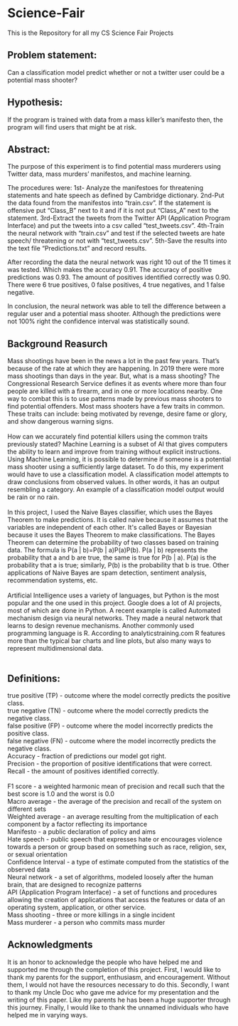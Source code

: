 # Science-Fair
This is the Repository for all my CS Science Fair Projects

## Problem statement:
Can a classification model predict whether or not a twitter user could be a potential mass shooter?

## Hypothesis:
If the program is trained with data from a mass killer’s manifesto then, the program will find users that might be at risk.

## Abstract:
The purpose of this experiment is to find potential mass murderers using Twitter data, mass murders’ manifestos, and machine learning. 

The procedures were: 1st- Analyze the manifestoes for threatening statements and hate speech as defined by Cambridge dictionary. 
2nd-Put the data found from the manifestos into “train.csv”. If the statement is offensive put “Class_B” next to it and if it is not put “Class_A” next to the statement.
3rd-Extract the tweets from the Twitter API (Application Program Interface) and put the tweets into a csv called “test_tweets.csv”.
4th-Train the neural network with “train.csv” and test if the selected tweets are hate speech/ threatening or not with “test_tweets.csv”.
5th-Save the results into the text file “Predictions.txt” and record results.
  
  After recording the data the neural network was right 10 out of the 11 times it was tested. Which makes the accuracy 0.91. The accuracy of positive predictions was 0.93. The amount of positives identified correctly was 0.90. There were 6 true positives, 0 false positives, 4 true negatives, and 1 false negative.
  
  In conclusion, the neural network was able to tell the difference between a regular user and a potential mass shooter. Although the predictions were not 100% right the confidence interval was statistically sound.
  
## Background Reasurch
  Mass shootings have been in the news a lot in the past few years. That’s because of the rate at which they are happening. In 2019 there were more mass shootings than days in the year. But, what is a mass shooting? The Congressional Research Service defines it as events where more than four people are killed with a firearm, and in one or more locations nearby. One way to combat this is to use patterns made by previous mass shooters to find potential offenders. Most mass shooters have a few traits in common. These traits can include: being motivated by revenge, desire fame or glory, and show dangerous warning signs.<br/><br /> 
	How can we accurately find potential killers using the common traits previously stated? Machine Learning is a subset of AI that gives computers the ability to learn and improve from training without explicit instructions. Using Machine Learning, it is possible to determine if someone is a potential mass shooter using a sufficiently large dataset. To do this, my experiment would have to use a classification model. A classification model attempts to draw conclusions from observed values. In other words, it has an output resembling a category. An example of a classification model output would be rain or no rain.<br/><br/> 
In this project, I used the Naive Bayes classifier, which uses the Bayes Theorem to make predictions. It is called naive because it assumes that the variables are independent of each other. It's called Bayes or Bayesian because it uses the Bayes Theorem to make classifications. The Bayes Theorem can determine the probability of two classes based on training data. The formula is P(a | b)=P(b | a)P(a)P(b). P(a | b) represents the probability that a and b are true, the same is true for P(b | a). P(a) is the probability that a is true; similarly, P(b) is the probability that b is true. Other applications of Naive Bayes are spam detection, sentiment analysis, recommendation systems, etc.<br/><br />
  Artificial Intelligence uses a variety of languages, but Python is the most popular and the one used in this project. Google does a lot of AI projects, most of which are done in Python. A recent example is called Automated mechanism design via neural networks. They made a neural network that learns to design revenue mechanisms. Another commonly used programming language is R. According to analyticstraining.com R features more than the typical bar charts and line plots, but also many ways to represent multidimensional data.<br/><br />

  
## Definitions:
true positive (TP) - outcome where the model correctly predicts the positive class.<br />
true negative (TN) - outcome where the model correctly predicts the negative class.<br />
false positive (FP) - outcome where the model incorrectly predicts the positive class.<br /> 
false negative (FN) - outcome where the model incorrectly predicts the negative class.<br />
Accuracy - fraction of predictions our model got right.<br />
Precision - the proportion of positive identifications that were correct.<br /> 
Recall - the amount of positives identified correctly.<br />  
F1 score - a weighted harmonic mean of precision and recall such that the best score is 1.0 and the worst is 0.0<br />
Macro average - the average of the precision and recall of the system on different sets<br />
Weighted average - an average resulting from the multiplication of each component by a factor reflecting its importance<br />
Manifesto - a public declaration of policy and aims<br />
Hate speech - public speech that expresses hate or encourages violence towards a person or group based on something such as race,   religion, sex, or sexual orientation<br />
Confidence Interval - a type of estimate computed from the statistics of the observed data<br />
Neural network - a set of algorithms, modeled loosely after the human brain, that are designed to recognize patterns<br />
API (Application Program Interface) - a set of functions and procedures allowing the creation of applications that access the features or data of an operating system, application, or other service.<br />
Mass shooting - three or more killings in a single incident<br />
Mass murderer - a person who commits mass murder<br />

## Acknowledgments
It is an honor to acknowledge the people who have helped me and supported me through the completion of this project.
	First, I would like to thank my parents for the support, enthusiasm, and encouragement. Without them, I would not have the resources necessary to do this. 
	Secondly, I want to thank my Uncle Doc who gave me advice for my presentation and the writing of this paper. Like my parents he has been a huge supporter through this journey.
	Finally, I would like to thank the unnamed individuals who have helped me in varying ways.
